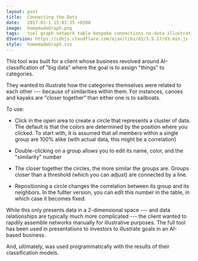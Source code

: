 ```yaml
---
layout: post
title:  Connecting the Dots
date:   2017-01-1 15:01:35 +0300
image:  homemadeGraph.png
tags:   tool graph network table bespoke connections no-data illustration
d3version: https://cdnjs.cloudflare.com/ajax/libs/d3/3.5.17/d3.min.js
style:  homemadeGraph.css
---
```


This tool was built for a client whose business revolved around AI-classification of "big data" where the goal is to assign "things" to categories. 

They wanted to illustrate how the categories themselves were related to each other --- because of similarities within them. 
For instances, canoes and kayaks are "closer together" than either one is to sailboats.
    

To use:
- Click in the open area to create a circle that represents a cluster of data. The default is that the colors are determined by the position where you clicked.  To start with, it is assumed that all members within a single group are 100% alike (with actual data, this might be a correlation)

- Double-clicking on a group allows you to edit its name, color, and the "similarity" number 

- The closer together the circles, the more similar the groups are. Groups closer than a threshold (which you can adjust) are connected by a line.
             
- Repositioning a circle changes the correlation between its group and its neighbors. In the fullter version, you can edit this number in the table, in which case it becomes fixed.

While this only presents data in a 2-dimensional space --- and data relationships are typically much more complicated --- the client wanted to rapdily assemble networks manually for illustrative purposes. The full tool has been used in presentations to investors to illustrate goals in an AI-based business.

And, ultimately, was used programmatically with the results of their classification models.
    
    
